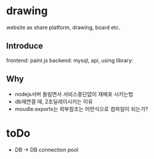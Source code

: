 # drawing
website as share platform, drawing, board etc.

## Introduce
frontend: paint.js
backend: mysql, api, 
using library: 

## Why
- nodejs서버 돌림면서 서비스중단없이 재배포 시키는법
- db재연결 때, 2초딜레이시키는 이유
- moudle.exports는 외부참조는 어떤식으로 컴파일이 되는가?


# toDo
- DB -> DB connection pool
